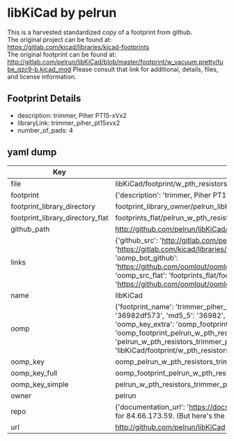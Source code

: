 # libKiCad by pelrun  
This is a harvested standardized copy of a footprint from github.  
The original project can be found at:  
https://gitlab.com/kicad/libraries/kicad-footprints  
The original footprint can be found at:
http://gitlab.com/pelrun/libKiCad/blob/master/footprint/w_vacuum.pretty/tube_gzc9-b.kicad_mod
Please consult that link for additional, details, files, and license information.  
## Footprint Details
* description: trimmer, Piher PT15-xVx2  
* libraryLink: trimmer_piher_pt15xvx2  
* number_of_pads: 4  
## yaml dump  
| Key | Value |  
| --- | --- |  
| file | libKiCad/footprint/w_pth_resistors.pretty/trimmer_piher_pt15xvx2.kicad_mod |  
| footprint | {'description': 'trimmer, Piher PT15-xVx2', 'libraryLink': 'trimmer_piher_pt15xvx2', 'number_of_pads': 4} |  
| footprint_library_directory | footprint_library_owner/pelrun_libKiCad |  
| footprint_library_directory_flat | footprints_flat/pelrun_w_pth_resistors_trimmer_piher_pt15xvx2/working |  
| github_path | http://github.com/pelrun/libKiCad/blob/master/footprint/w_pth_resistors.pretty/trimmer_piher_pt15xvx2.kicad_mod |  
| links | {'github_src': 'http://gitlab.com/pelrun/libKiCad/blob/master/footprint/w_vacuum.pretty/tube_gzc9-b.kicad_mod', 'github_src_repo': 'https://gitlab.com/kicad/libraries/kicad-footprints', 'oomp_bot': 'footprints/pelrun_w_pth_resistors_trimmer_piher_pt15xvx2/working', 'oomp_bot_github': 'https://github.com/oomlout/oomlout_oomp_footprint_bot/tree/main/footprints/pelrun_w_pth_resistors_trimmer_piher_pt15xvx2/working', 'oomp_src_flat': 'footprints_flat/footprints_flat/pelrun_w_pth_resistors_trimmer_piher_pt15xvx2/working', 'oomp_src_flat_github': 'https://github.com/oomlout/oomlout_oomp_footprint_src/tree/main/footprints_flat/pelrun_w_pth_resistors_trimmer_piher_pt15xvx2/working'} |  
| name | libKiCad |  
| oomp | {'footprint_name': 'trimmer_piher_pt15xvx2', 'library_name': 'w_pth_resistors', 'md5': '36982df57397ed12883b60071468e048', 'md5_10': '36982df573', 'md5_5': '36982', 'md5_6': '36982d', 'oomp_key': 'oomp_pelrun_w_pth_resistors_trimmer_piher_pt15xvx2', 'oomp_key_extra': 'oomp_footprint_pelrun_w_pth_resistors_trimmer_piher_pt15xvx2', 'oomp_key_full': 'oomp_footprint_pelrun_w_pth_resistors_trimmer_piher_pt15xvx2_36982d', 'oomp_key_simple': 'pelrun_w_pth_resistors_trimmer_piher_pt15xvx2', 'original_filename': 'libKiCad/footprint/w_pth_resistors.pretty/trimmer_piher_pt15xvx2.kicad_mod', 'owner_name': 'pelrun'} |  
| oomp_key | oomp_pelrun_w_pth_resistors_trimmer_piher_pt15xvx2 |  
| oomp_key_full | oomp_footprint_pelrun_w_pth_resistors_trimmer_piher_pt15xvx2 |  
| oomp_key_simple | pelrun_w_pth_resistors_trimmer_piher_pt15xvx2 |  
| owner | pelrun |  
| repo | {'documentation_url': 'https://docs.github.com/rest/overview/resources-in-the-rest-api#rate-limiting', 'message': "API rate limit exceeded for 84.66.173.59. (But here's the good news: Authenticated requests get a higher rate limit. Check out the documentation for more details.)"} |  
| url | http://github.com/pelrun/libKiCad |  

